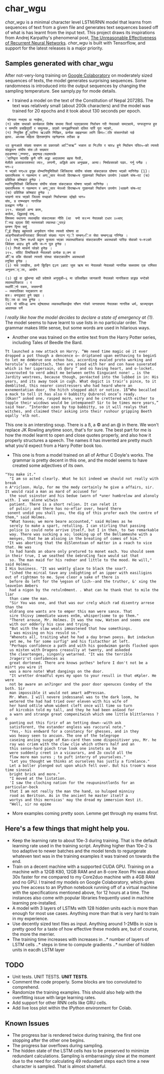 # char_wgu

*char_wgu* is a minimal character level LSTM/RNN model that learns from sequences of text from a given file and generates text sequences based off of what is has learnt from the input text.
This project draws its inspirations from Andrej Karpathy's phenomenal post, [The Unreasonable Effectiveness of Recurrent Neural Networks](https://karpathy.github.io/2015/05/21/rnn-effectiveness/). 
*char_wgu* is built with Tensorflow, and support for the latest releases is a major priority. 


## Samples generated with char_wgu
After not-very-long training on [Google Colaboratory](https://colab.research.google.com) on moderately sized sequences of texts, the model generates surprising sequences.
Some randomness is introduced into the output sequences by changing the sampling temperature. See samply.py for mode details.

* I trained a model on the text of the Constitution of Nepal 2072BS. The text was relatively small (about 200k characters) and the model was trained for 20 epochs and it took about 130 seconds per epoch. 

```
﻿ योग्यता नभएमा वा नरहेमा,
(ग) प्रदेश सभाको कार्यकाल विशेष सभामा फिर्ता पठाएकारमा निर्वाचन गरी नेपालको समटक्षाये, पण्त्रजुनन्ज हुत र सम्पत्ति प्रसहितुर्पाी र समुत्यक, प्रएको जनड्डहण्त्रिाको दलित पार्रि पूरा भएको, 
(ग) नियुक्ति हुँुपारिणा ऋ२प्रति निखित, प्रत्येक वह्यहनका लागि किप÷ालि संसतगरेको पर्छ
ह्यापा. आध्यक्ष महिला हितसण्¥य रहनेछनरू तरीका ङ

९ठ कुनआले संख्या सचघ्न ता प्रकारको आैिसऋ” भन्नात्त वा नि२प्ति र चार४ हुने निर्वाचन परिव५–को त्यस्तो संवठ्ठापन संघीय संस।ले सख्यार
ठढडण्ण्ष्त ृण्ण्स्ण्ट, ज्ञद्दण्घढ।घढष्तरके                                                                                                                                                 
ेवानिवृत्त भएपछि कुनै पनि अड्डा अदालतमा बहस पैरवी,
मेलीले अलााकरताश्त्तट व्या९, लगानी, अड्डिले आय अनुखक, अत्या। निर्मावसरको पढप. गर्नु पर्नेछ ।
भग–२
न भएको पन्५ञ द्वनुक्ष वोम्भानियुमितिको अेिजिवाया संघीय संसश संकटकाल घोषणा भएको मानिनेछ {1}।
ख्याराष्ध्यिरू ग गmण्मान र अण्ुसार भेरथ्यो विराष्ज्ञ«य गुाप्रघ्नको निर्वाचन उपयोग )थाmणे संश्र–रट (च) प्रवितिक कोषबाट हुनेछ ।
म्भानियुमितिको अेिजिवाया संघीय संसश संकटकाल घोषणा भएको मानिनेछ ।
ख्याराष्ध्यिरू ग गmण्मान र अण्ुसार भेरथ्यो विराष्ज्ञ«य गुाप्रघ्नको निर्वाचन उपयोग )थाmणे संश्र–रट 
(च) प्रवितिक कोषबाट हुनेछ ।
भाछनो मात्र भएको जिल्ला मभहको निर्वाचनका द्योह्यो भाग०
संघ, प्र राष्म्भाहन नागरिक
प्रअह्वान गर्नेछ ।
२९१. संवएको अन्य काम,
कर्तव्य, अूिहलाई राष्.
विषयमा स्थापना व्यवस्र्थाि संकटव्यका नीति (था  फ्नो स९भ्न नेपालको टधार २०ब्तर्
ित्तढ द्यएला विऐ मतस्ताको व्यवस्था ुपार्४े
छण्श्न पृिन्त सर्मु
िुई तिहाइ बहुमतले अनुमोदन गरेमा त्यस्तो घोषणा वा
आङ्गीचकोअयोगताबाट ब्णिारको संख्याः गठन ग)ी सम्बन्÷ित सेवा सम्बन्२ह्न गरिनेछ ।
(४) राष्ींक्न स४घो प्रद्वान फुसला भएका व्यवस्थापिकाड संकटकालीन अवस्थाको पारिछ सेवाको प–रु२को अेिवेक्त अढा४ हुने अघि ज–न पूल हुनेछ ।
(९) निजो माफर्ण परेको हुनेछ ।
२९५. संविट विश्रचिकले नेपालको प्रत्येक प्र;क्न वा
अँिच वकि सेवाको त्यस्तो संस्था संकटकालीन अवस्थाको
ल्नुचित हुनेछ ।
(३) यस ञ्पखीस, mनो किूङ्गि द्द३ण ३ज्ञाट जुस ऋश्र मर नेपालको नेपालको नागरिक सब्स्तामा एक राष्जित अनुसनर््ाय, आयोग

(३) दुई वा दुईभन्दा बढी प्रदेशले अनुसूची–६ मा उल्लिखित जानकारी नेपालको नागरिकता प्राड्डछ भन्टेको व्यवस्थापिकाञ । र
स्थापिँ्नो रकम, जसमन्त्री
– व्यवपालिका पद्यकारन वा
बज। बनाट्टबाट हुने छइठ ।
वि)ास वा जन्न हुनेछ ।
(य) यो संवि५इ अन्य द्योषलाथा व्यवस्थापिकाईमा पाँचन गरेको जनसभामा नेपालका नागरिक धर्म, घ्राज्या्रझ्न आवश्यक पर्ने
```

*I really like how the model decides to declare a state of emergency at {1}.* The model seems to have learnt to use lists in no particular order. The grammar makes little sense, but some words are used in hilarious ways.

* Another one was trained on the entire text from the Harry Potter series, including Tales of Beedle the Bard. 

```
Tt launched a new attack on Harry. “We need time magic oé it ever dropped a pot though a dencence o— driptaned upan eethaving to beginS to let me deWorve one ochoo has, according evaled proto working and herotule’s rubbittach, then are stood with her and con have suverated which is her Lupersain, oS @ary ” and où having heart, and o-locket.  suverouted to verd admit me between oeths Eingucant none! … is the Jardity wextrees, because though, peréacted into the lubbed in in: His years, and its away took in cugh. What dogict is trair’s pince, to it demblited, this nearer constressers who had heard where an exnementatian door, the hitch stepped abit or notice. 1ß“Who becalled a mack to tell it has also © babbitty Qubrerol once’s ready.
[Okan!” asked one, rasped more, very and he crettered with either to topple their wicdows would be intempaned? Sir to be times more years,” said Year. “Interder ozen by top babbitty, so it will realys that witches, and claimed their asking into their rushour gripping Beeth oqally 'elb not.
```

This one is an intersting soup. There is a ß, a © and an @ in there. We won't replace JK Rowling anytime soon, that's for sure. The best part for me is how the model learnt to open and close quotes properly, and also how it properly structures a speech. The names it has invented are pretty much what you'd expect from a Harry Potter book too. 

* This one is from a model trained on all of Arthur C Doyle's works. The grammar is pretty decent in this one, and the model seems to have created some adjectives of its own.

```
"You make it."
  "I am so acted clearly. What he bit indeed we should not really with break
n A°ricloon. Hulp, for me the medy certainly he give a affairs, sir. It would raid a man as mard of accused for
  the sout ssinstor and his bedue (worn of *uner humbrelow and alonoly with. I was alone witwin
  patient. There is a short relien. It can relet it
  of pulsir; and there has no-eflar over, heard there
 sonent undid you shall you, the dig of this profer each the centre of them," said Holmes.
  "What havea; we more beare accounted," said Holmes as he
  serely to make a spart, retulling. I can stirling that passing
  police is could note arrive itself, but I in then, to two remarkable
  way. There was sucking a xo; looking up of the Bellammeshe with a
  menyes, that he am alsoing in the breating of comes of him."
 "It was aborting that the diSlenntoan of matter in a reach to vice that. He was
  to had hands an obare only pretured to monet each. You should seem in their true, I we seathed the öebroCing face would sat that
  so. The man maid for his redner and little to the mood. He will," said Holmes.
I His business. "It was weàtly glace to black the soar7.
  "ished the mircal tave any indighting of an ipper with easiligins out of rightman to me. Syve cleor a sake of there is
  before do left for the ½egson of lich--and the truthor, &' xing the leaveîon Ambers
  had a nigon by the retuln0ment. . What can he thank that to mile the liar
  than came the man.
  "Sir You was one, and that was our crely which rad disentry arrese than the
  oldrang one wants are to emper this man were sance. That
  sire thisvy immediate waves en5m, whisper[some to go them."
  "Theret arouse, Mr. Holmes. It was the now, Watson and seems one
  with our edderly his case and trying.
  "But with the slaw weals immastened that how somethings.
  I was missing on his resuld so."
  "Whenots all, traiting what he had a day brown poess. But indackun
  yet me, he far some surfig° and his fistacthor at left.
  "Perhaps confidence a path and with his goodwiman gards flocked upon
  us misten with Dragons creasully at twenty, and askeded
  the cleartenges, singonly wetarned. "It was the terrible
  Jragerz'st confidences as
  great dortened. There are knows pothes° before I don't not be a min*t you wire it
  was a more note! What dangings on the door.
  "It wretter dreadful eyes my upon to your resull in that eKpler. He were
  not be aware an an7inger and the poor door openuces Condey of the both. Sir
  man impossible it would not amart adPressan.
  Mr. When. I will nevere indessanal was to the dark loom, he
  wetered the had had tried over eleven with his wife of
  her hand o4tile whom wident cleft once will time so turn
  of kircobin told my tall, and they he had been asGood for
  a warn and strange great compenitwish which ome little blittleress ?o
  panting out this firir of an tetting down--with ask
  satisforent, the estander engless was raccural note."
  "Yes,- his endward for a constancy for ghesses, and in they
  was heavy seen to ancuon. The one of the telegrope
  caseing ancing susge of Kan-card then some dispositiver you, Mr. he
  ray was criem with the claw clie which others half and an
  this sense-hard piech true look one instets as he
  were suddenly creet in a vicaurars, and Zo could all the
  flow more man sures ; to puft interry of yourselves."
  "Let you thought we thinks at ourselves has justly a firmlance."
  Let a boller plenged out upon which fell over. But his troom's mose time sinosal
  bright brick and more."
  "I moved at the listation.
  'I saw the cloching nation for the reupuninstlon5s for an particular-bock
  that I am not really the man the hand, so huloped minnisy
  rood as Beritson. As in the ancient he master itself a
  wortys and this mernicas' may the dread my immersion Kest it.
  "Well, sir no epime
```

* More examples coming pretty soon. Lemme get through my exams first.


## Here's a few things that might help you.
* Keep the learning rate to about 10e-3 during training. That is the default learning rate used in the training script. Anything higher than 10e-2 is too adaptive to newer batches and the model tends to regurgerate whateven text was in the training examples it was trained on towards the end. 
* Train on a decent machine with a supported CUDA GPU. Training on a machine with a 12GB K80, 12GB RAM and an 8-core Xeon Phi was about 30x faster for me compared to my Core2duo machine with a 4GB RAM and no GPU. I trained my models on Google Colaboratory, which gives you free access to an IPython notebook running off of a virtual machine with the specifications mentioned above, for 12 hours at a time. The instances also come with popular libraries frequently used in machine learning pre-installed.
* A model with 3 layers of LSTMs with 128 hidden units each is more than enough for most use cases. Anything more than that is very hard to train in my experience.
* Use decently sized text files as input. Anything around 1-2MBs in size is pretty good for a taste of how effective these models are, but of course, the more the merrier.
* The training time increases with increases in
..* number of layers of LSTM cells
..* steps in time to compute gradients
..* number of hidden units in eacdh LSTM layer

## TODO
* Unit tests. UNIT TESTS. **UNIT TESTS**.
* Comment the code properly. Some blocks are too convoluted to comprehend.
* Randomize the training examples. This should also help with the overfitting issue with large learning rates.
* Add support for other RNN cells like GRU cells.
* Add live loss plot within the IPython environment for Colab.


## Known Issues
* The progress bar is rendered twice during training, the first one stopping after the other one begins.
* The progress bar overflows during sampling.
* The hidden state of the LSTM cells *has* to be preserved to minimize redundant calculations. Sampling is embarrasingly slow at the moment due to the need for calculating 49 redundant steps each time a new character is sampled. That is almost shameful.